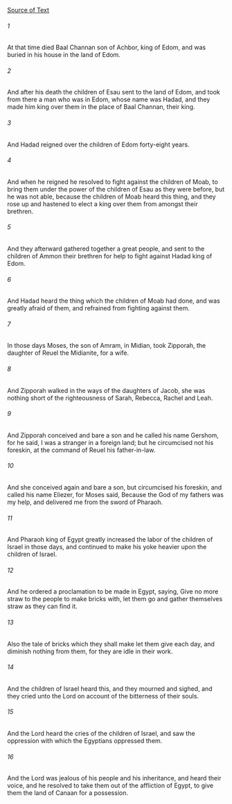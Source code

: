 [Source of Text](https://github.com/scrollmapper/bible_databases_deuterocanonical)

###### 1
At that time died Baal Channan son of Achbor, king of Edom, and was buried in his house in the land of Edom.

###### 2
And after his death the children of Esau sent to the land of Edom, and took from there a man who was in Edom, whose name was Hadad, and they made him king over them in the place of Baal Channan, their king.

###### 3
And Hadad reigned over the children of Edom forty-eight years.

###### 4
And when he reigned he resolved to fight against the children of Moab, to bring them under the power of the children of Esau as they were before, but he was not able, because the children of Moab heard this thing, and they rose up and hastened to elect a king over them from amongst their brethren.

###### 5
And they afterward gathered together a great people, and sent to the children of Ammon their brethren for help to fight against Hadad king of Edom.

###### 6
And Hadad heard the thing which the children of Moab had done, and was greatly afraid of them, and refrained from fighting against them.

###### 7
In those days Moses, the son of Amram, in Midian, took Zipporah, the daughter of Reuel the Midianite, for a wife.

###### 8
And Zipporah walked in the ways of the daughters of Jacob, she was nothing short of the righteousness of Sarah, Rebecca, Rachel and Leah.

###### 9
And Zipporah conceived and bare a son and he called his name Gershom, for he said, I was a stranger in a foreign land; but he circumcised not his foreskin, at the command of Reuel his father-in-law.

###### 10
And she conceived again and bare a son, but circumcised his foreskin, and called his name Eliezer, for Moses said, Because the God of my fathers was my help, and delivered me from the sword of Pharaoh.

###### 11
And Pharaoh king of Egypt greatly increased the labor of the children of Israel in those days, and continued to make his yoke heavier upon the children of Israel.

###### 12
And he ordered a proclamation to be made in Egypt, saying, Give no more straw to the people to make bricks with, let them go and gather themselves straw as they can find it.

###### 13
Also the tale of bricks which they shall make let them give each day, and diminish nothing from them, for they are idle in their work.

###### 14
And the children of Israel heard this, and they mourned and sighed, and they cried unto the Lord on account of the bitterness of their souls.

###### 15
And the Lord heard the cries of the children of Israel, and saw the oppression with which the Egyptians oppressed them.

###### 16
And the Lord was jealous of his people and his inheritance, and heard their voice, and he resolved to take them out of the affliction of Egypt, to give them the land of Canaan for a possession.